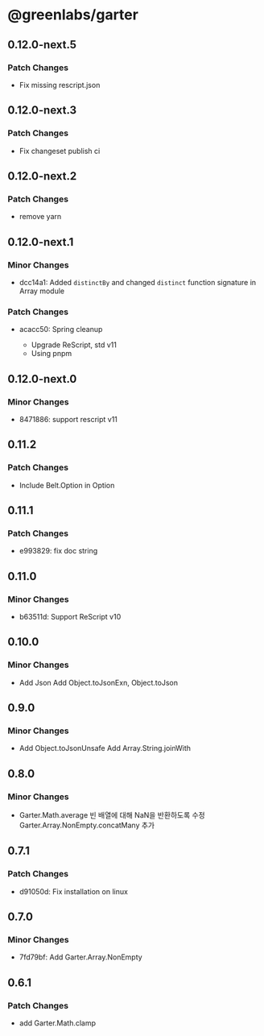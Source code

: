 # @greenlabs/garter

## 0.12.0-next.5

### Patch Changes

- Fix missing rescript.json

## 0.12.0-next.3

### Patch Changes

- Fix changeset publish ci

## 0.12.0-next.2

### Patch Changes

- remove yarn

## 0.12.0-next.1

### Minor Changes

- dcc14a1: Added `distinctBy` and changed `distinct` function signature in Array module

### Patch Changes

- acacc50: Spring cleanup

  - Upgrade ReScript, std v11
  - Using pnpm

## 0.12.0-next.0

### Minor Changes

- 8471886: support rescript v11

## 0.11.2

### Patch Changes

- Include Belt.Option in Option

## 0.11.1

### Patch Changes

- e993829: fix doc string

## 0.11.0

### Minor Changes

- b63511d: Support ReScript v10

## 0.10.0

### Minor Changes

- Add Json
  Add Object.toJsonExn, Object.toJson

## 0.9.0

### Minor Changes

- Add Object.toJsonUnsafe
  Add Array.String.joinWith

## 0.8.0

### Minor Changes

- Garter.Math.average 빈 배열에 대해 NaN을 반환하도록 수정
  Garter.Array.NonEmpty.concatMany 추가

## 0.7.1

### Patch Changes

- d91050d: Fix installation on linux

## 0.7.0

### Minor Changes

- 7fd79bf: Add Garter.Array.NonEmpty

## 0.6.1

### Patch Changes

- add Garter.Math.clamp
